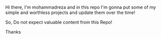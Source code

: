 Hi there,
 I'm mohammadreza and in this repo I'm gonna put some of my simple and worthless projects and update them over the time!

So, Do not expect valuable content from this Repo!

Thanks
